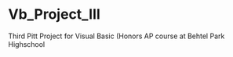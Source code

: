 Vb_Project_III
==============

Third Pitt Project for Visual Basic (Honors AP course at Behtel Park Highschool
